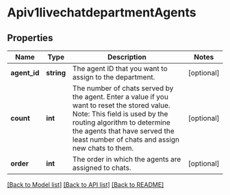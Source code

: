 # Apiv1livechatdepartmentAgents

## Properties
Name | Type | Description | Notes
------------ | ------------- | ------------- | -------------
**agent_id** | **string** | The agent ID that you want to assign to the department. | [optional] 
**count** | **int** | The number of chats served by the agent. Enter a value if you want to reset the stored value. Note: This field is used by the routing algorithm to determine the agents that have served the least number of chats and assign new chats to them. | [optional] 
**order** | **int** | The order in which the agents are assigned to chats. | [optional] 

[[Back to Model list]](../../README.md#documentation-for-models) [[Back to API list]](../../README.md#documentation-for-api-endpoints) [[Back to README]](../../README.md)

